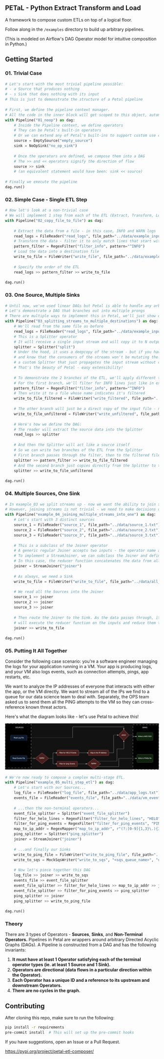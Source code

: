 
## PETaL - Python Extract Transform and Load

A framework to compose custom ETLs on top of a logical floor.

Follow along in the `/examples` directory to build up arbitrary pipelines.

(This is modeled on Airflow's DAG Operator model for intuitive composition in Python.)

## Getting Started 

### 01. Trivial Case

```python
# Let's start with the most trivial pipeline possible:
# - a Source that produces nothing
# - s Sink that does nothing with its input
# This is just to demonstrate the structure of a Petal pipeline

# First, we define the pipeline context manager.
# All the code in the inner block will get scoped to this object, automagically registering itself to the ETL!
with Pipeline("01_noop") as dag:
    # Inside the Pipeline context, we define operators
    # They can be Petal's built-in operators
    # Or we can extend any of Petal's built-ins to support custom use cases
    source = EmptySource("empty_source")  
    sink = NoOpSink("no_op_sink")

    # Once the operators are defined, we compose them into a DAG
    # The >> and << operators signify the direction of flow
    source >> sink  
    # (an equivalent statement would have been: sink << source)  

# Finally we execute the pipeline
dag.run()
```

### 02. Simple Case - Single ETL Step

```python
# Now let's look at a non-trivial case
# We will implement 1 step from each of the ETL (Extract, Transform, Load)
with Pipeline("02_copy_file_to_file") as dag:
    
    # Extract the data from a file - in this case, INFO and WARN logs
    read_logs = FileReader("read_logs", file_path="../data/example_input.txt")
    # Transform the data - filter it to only match lines that start with INFO
    pattern_filter = RegexFilter("filter_info", pattern="^INFO")
    # Load the data into a destination file
    write_to_file = FileWriter("write_file", file_path="../data/example_output.txt")

    # Specify the order of the ETL
    read_logs >> pattern_filter >> write_to_file

dag.run()
```

### 03. One Source, Multiple Sinks

```python
# Until now, we've used linear DAGs but Petal is able to handle any arbitrary DAG
# Let's demonstrate a DAG that branches out into multiple prongs
# There are multiple ways to implement this in Petal, we'll just show one here
with Pipeline("03_splitting_streams_to_multiple_destinations") as dag:
    # We'll read from the same file as before
    read_logs = FileReader("read_logs", file_path="../data/example_input.txt")
    # This is a Splitter operator 
    # It will receive a single input stream and will copy it to N output streams
    splitter = Splitter("split")
    # Under the hood, it uses a deepcopy of the stream - but if you have many output streams
    # and know that the consumers of the streams won't be mutating the data, you can implement
    # a custom Splitter that just propagates the input stream without copying it. 
    # That's the beauty of Petal - easy extensibility!
    
    # To demonstrate the 2 branches of the ETL, we'll apply different transformations to each branch
    # For the first branch, we'll filter for INFO lines just like in example_02
    pattern_filter = RegexFilter("filter_info", pattern="^INFO")
    # Then write it to a file whose name indicates it's filtered
    write_to_file_filtered = FileWriter("write_filtered", file_path="../data/example_output_filtered.txt")
    
    # The other branch will just be a direct copy of the input file - no transformations applied
    write_to_file_unfiltered = FileWriter("write_unfiltered", file_path="../data/example_output_unfiltered.txt")

    # Here's how we define the DAG:
    # The reader will extract the source data into the Splitter
    read_logs >> splitter
    
    # And then the Splitter will act like a source itself
    # So we can write two branches of the ETL from the Splitter
    # First branch passes through the filter, then to the filtered file
    splitter >> pattern_filter >> write_to_file_filtered
    # And the second branch just copies directly from the Splitter to the unfiltered file 
    splitter >> write_to_file_unfiltered

dag.run()
```

### 04. Multiple Sources, One Sink

```python
# In example_03 we split streams up - now we want the ability to join streams together as well
# However, joining streams is not trivial - we need to make decisions on how the data is combined
with Pipeline("example_04_joining_multiple_streams_into_one") as dag:
    # Let's start with 3 distinct sources
    source_1 = FileReader("source_1", file_path="../data/source_1.txt")
    source_2 = FileReader("source_2", file_path="../data/source_2.txt")
    source_3 = FileReader("source_3", file_path="../data/source_3.txt")

    # This is a subclass of the Joiner operator
    # A generic regular Joiner accepts two inputs - the operator name and a reducer function
    # To implement a StreamJoiner, we can subclass the Joiner and define its reducer function
    # In this case, the reducer function concatenates the data from all the streams
    joiner = StreamJoiner("joiner")

    # As always, we need a Sink
    write_to_file = FileWriter("write_to_file", file_path="../data/all_concatenated.txt")

    # We read all the Sources into the Joiner
    source_1 >> joiner
    source_2 >> joiner
    source_3 >> joiner
    
    # Then route the Joiner to the Sink. As the data passes through, it's `process()` method
    # will execute the reducer function on the inputs and reduce them to a single output stream.
    joiner >> write_to_file

dag.run()
```

### 05. Putting It All Together

Consider the following case scenario: you're a software engineer managing the logs for your application running in a VM.
Your app is producing logs, and your VM also logs events, such as connection attempts, pings, app restarts, etc. 

We want to analyze the IP addresses of everyone that interacts with either the app, or the VM directly. 
We want to stream all of the IPs we find to a queue for our data science team to deal with. Separately, 
the OPS team asked us to send them all the PING attempts to the VM so they can cross-reference known threat actors. 

Here's what the diagram looks like - let's use Petal to achieve this!

![DAG Diagram](petal/data/DAG_diagram.jpg "DAG Diagram")

```python
# We're now ready to compose a complex multi-stage ETL.
with Pipeline("example_05_multi_step_etl") as dag:
    # Let's start with our Sources...
    log_file = FileReader("log_file", file_path="../data/app_logs.txt")
    events_file = FileReader("events_file", file_path="../data/vm_events.txt")

    # ...then the non-terminal operators...
    event_file_splitter = Splitter("event_file_splitter")
    filter_for_helo_lines = RegexFilter("filter_for_helo_lines", "HELO")
    filter_for_ping_events = RegexFilter("filter_for_ping_events", "PING")
    map_to_ip_addr = RegexMapper("map_to_ip_addr", r"(?:[0-9]{1,3}\.){3}[0-9]{1,3}")
    ping_splitter = Splitter("ping_splitter")
    joiner = StreamJoiner("joiner")

    # ...and finally our Sinks
    write_to_ping_file = FileWriter("write_to_ping_file", file_path="../data/detected_pings.txt")
    write_to_sqs = MockSqsWriter("write_to_sqs", "<sqs_queue_name>", "us-east-1")

    # Now let's piece together this DAG
    log_file >> joiner >> write_to_sqs
    events_file >> event_file_splitter
    event_file_splitter >> filter_for_helo_lines >> map_to_ip_addr >> joiner
    event_file_splitter >> filter_for_ping_events >> ping_splitter
    ping_splitter >> joiner
    ping_splitter >> write_to_ping_file

dag.run()
```

### Theory
There are 3 types of Operators - **Sources**, **Sinks**, and **Non-Terminal Operators.**
Pipelines in Petal are wrappers around arbitrary Directed Acyclic Graphs (DAGs). 
A Pipeline is constructed from a DAG and has the following invariants:
1. **It must have at least 1 Operator satisfying each of the terminal operator types (ie. at least 1 Source and 1 Sink).**
2. **Operators are directional (data flows in a particular direction within the Operator).**
3. **Each Operator has a unique ID and a reference to its upstream and downstream Operators.**
4. **There are no cycles in the graph.**

 

## Contributing
After cloning this repo, make sure to run the following:
```bash
pip install -r requirements
pre-commit install  # This will set up the pre-commit hooks 
```

If you have suggestions, open an Issue or a Pull Request. 

https://pypi.org/project/petal-etl-composer/


